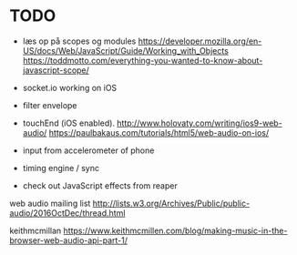 # TODO

- læs op på scopes og modules
https://developer.mozilla.org/en-US/docs/Web/JavaScript/Guide/Working_with_Objects
https://toddmotto.com/everything-you-wanted-to-know-about-javascript-scope/


- socket.io working on iOS

- filter envelope
- touchEnd (iOS enabled).
http://www.holovaty.com/writing/ios9-web-audio/
https://paulbakaus.com/tutorials/html5/web-audio-on-ios/

- input from accelerometer of phone
- timing engine / sync
- check out JavaScript effects from reaper 


web audio mailing list
http://lists.w3.org/Archives/Public/public-audio/2016OctDec/thread.html

keithmcmillan
https://www.keithmcmillen.com/blog/making-music-in-the-browser-web-audio-api-part-1/